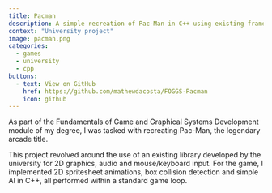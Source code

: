 ```yaml
---
title: Pacman
description: A simple recreation of Pac-Man in C++ using existing framework for 2D graphics, audio and input.
context: "University project"
image: pacman.png
categories:
  - games
  - university
  - cpp
buttons:
  - text: View on GitHub
    href: https://github.com/mathewdacosta/FOGGS-Pacman
    icon: github
---
```


As part of the Fundamentals of Game and Graphical Systems Development module of my degree, I was tasked with recreating Pac-Man, the legendary arcade title.

This project revolved around the use of an existing library developed by the university for 2D graphics, audio and mouse/keyboard input. For the game, I implemented 2D spritesheet animations, box collision detection and simple AI in C++, all performed within a standard game loop.

